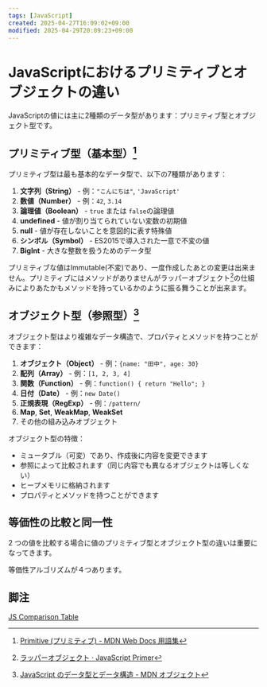 ```yaml
---
tags: [JavaScript]
created: 2025-04-27T16:09:02+09:00
modified: 2025-04-29T20:09:23+09:00
---
```


# JavaScriptにおけるプリミティブとオブジェクトの違い

JavaScriptの値には主に2種類のデータ型があります：プリミティブ型とオブジェクト型です。

## プリミティブ型（基本型）[^1]

プリミティブ型は最も基本的なデータ型で、以下の7種類があります：

1. **文字列（String）** - 例：`"こんにちは"`, `'JavaScript'`
2. **数値（Number）** - 例：`42`, `3.14`
3. **論理値（Boolean）** - `true` または `false`の論理値
4. **undefined** - 値が割り当てられていない変数の初期値
5. **null** - 値が存在しないことを意図的に表す特殊値
6. **シンボル（Symbol）** - ES2015で導入された一意で不変の値
7. **BigInt** - 大きな整数を扱うためのデータ型

プリミティブな値はImmutable(不変)であり、一度作成したあとの変更は出来ません。プリミティブにはメソッドがありませんがラッパーオブジェクト[^2]の仕組みによりあたかもメソッドを持っているかのように振る舞うことが出来ます。

## オブジェクト型（参照型）[^3]

オブジェクト型はより複雑なデータ構造で、プロパティとメソッドを持つことができます：

1. **オブジェクト（Object）** - 例：`{name: "田中", age: 30}`
2. **配列（Array）** - 例：`[1, 2, 3, 4]`
3. **関数（Function）** - 例：`function() { return "Hello"; }`
4. **日付（Date）** - 例：`new Date()`
5. **正規表現（RegExp）** - 例：`/pattern/`
6. **Map**, **Set**, **WeakMap**, **WeakSet**
7. その他の組み込みオブジェクト

オブジェクト型の特徴：

- ミュータブル（可変）であり、作成後に内容を変更できます
- 参照によって比較されます（同じ内容でも異なるオブジェクトは等しくない）
- ヒープメモリに格納されます
- プロパティとメソッドを持つことができます

## 等価性の比較と同一性

2 つの値を比較する場合に値のプリミティブ型とオブジェクト型の違いは重要になってきます。

等価性アルゴリズムが４つあります。

## 脚注

[JS Comparison Table](https://dorey.github.io/JavaScript-Equality-Table/)

[^1]: [Primitive (プリミティブ) - MDN Web Docs 用語集](https://developer.mozilla.org/ja/docs/Glossary/Primitive)
[^2]: [ラッパーオブジェクト · JavaScript Primer](https://jsprimer.net/basic/wrapper-object/)
[^3]: [JavaScript のデータ型とデータ構造 - MDN オブジェクト](https://developer.mozilla.org/ja/docs/Web/JavaScript/Guide/Data_structures#%E3%82%AA%E3%83%96%E3%82%B8%E3%82%A7%E3%82%AF%E3%83%88)